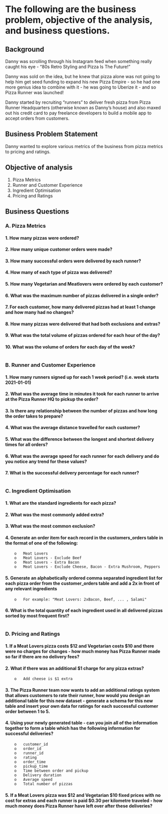 # The following are the business problem, objective of the analysis, and business questions.

## Background
Danny was scrolling through his Instagram feed when something really caught his eye - “80s Retro Styling and Pizza Is The Future!”

Danny was sold on the idea, but he knew that pizza alone was not going to help him get seed funding to expand his new Pizza Empire - so he had one more genius idea to combine with it - he was going to Uberize it - and so Pizza Runner was launched!

Danny started by recruiting “runners” to deliver fresh pizza from Pizza Runner Headquarters (otherwise known as Danny’s house) and also maxed out his credit card to pay freelance developers to build a mobile app to accept orders from customers.

## Business Problem Statement
Danny wanted to explore various metrics of the business from pizza metrics to pricing and ratings.

## Objective of analysis
1. Pizza Metrics
2. Runner and Customer Experience
3. Ingredient Optimisation
4. Pricing and Ratings

## Business Questions


### A. Pizza Metrics

#### 1.	How many pizzas were ordered?
#### 2.	How many unique customer orders were made?
#### 3.	How many successful orders were delivered by each runner?
#### 4.	How many of each type of pizza was delivered?
#### 5.	How many Vegetarian and Meatlovers were ordered by each customer?
#### 6.	What was the maximum number of pizzas delivered in a single order?
#### 7.	For each customer, how many delivered pizzas had at least 1 change and how many had no changes?
#### 8.	How many pizzas were delivered that had both exclusions and extras?
#### 9.	What was the total volume of pizzas ordered for each hour of the day?
#### 10.	What was the volume of orders for each day of the week?
#  
### B. Runner and Customer Experience
#### 1.	How many runners signed up for each 1 week period? (i.e. week starts 2021-01-01)
#### 2.	What was the average time in minutes it took for each runner to arrive at the Pizza Runner HQ to pickup the order?
#### 3.	Is there any relationship between the number of pizzas and how long the order takes to prepare?
#### 4.	What was the average distance travelled for each customer?
#### 5.	What was the difference between the longest and shortest delivery times for all orders?
#### 6.	What was the average speed for each runner for each delivery and do you notice any trend for these values?
#### 7.	What is the successful delivery percentage for each runner?

#  
###  C. Ingredient Optimisation
#### 1.	What are the standard ingredients for each pizza?
#### 2.	What was the most commonly added extra?
#### 3.	What was the most common exclusion?
#### 4.	Generate an order item for each record in the customers_orders table in the format of one of the following:
        o	Meat Lovers
        o	Meat Lovers - Exclude Beef
        o	Meat Lovers - Extra Bacon
        o	Meat Lovers - Exclude Cheese, Bacon - Extra Mushroom, Peppers
#### 5.	Generate an alphabetically ordered comma separated ingredient list for each pizza order from the customer_orders table and add a 2x in front of any relevant ingredients
        o	For example: "Meat Lovers: 2xBacon, Beef, ... , Salami"
#### 6.	What is the total quantity of each ingredient used in all delivered pizzas sorted by most frequent first?
#  
### D. Pricing and Ratings
#### 1.	If a Meat Lovers pizza costs $12 and Vegetarian costs $10 and there were no charges for changes - how much money has Pizza Runner made so far if there are no delivery fees?
#### 2.	What if there was an additional $1 charge for any pizza extras?
        o	Add cheese is $1 extra
#### 3.	The Pizza Runner team now wants to add an additional ratings system that allows customers to rate their runner, how would you design an additional table for this new dataset - generate a schema for this new table and insert your own data for ratings for each successful customer order between 1 to 5.
#### 4.	Using your newly generated table - can you join all of the information together to form a table which has the following information for successful deliveries?
        o	customer_id
        o	order_id
        o	runner_id
        o	rating
        o	order_time
        o	pickup_time
        o	Time between order and pickup
        o	Delivery duration
        o	Average speed
        o	Total number of pizzas
#### 5.	If a Meat Lovers pizza was $12 and Vegetarian $10 fixed prices with no cost for extras and each runner is paid $0.30 per kilometre traveled - how much money does Pizza Runner have left over after these deliveries?





